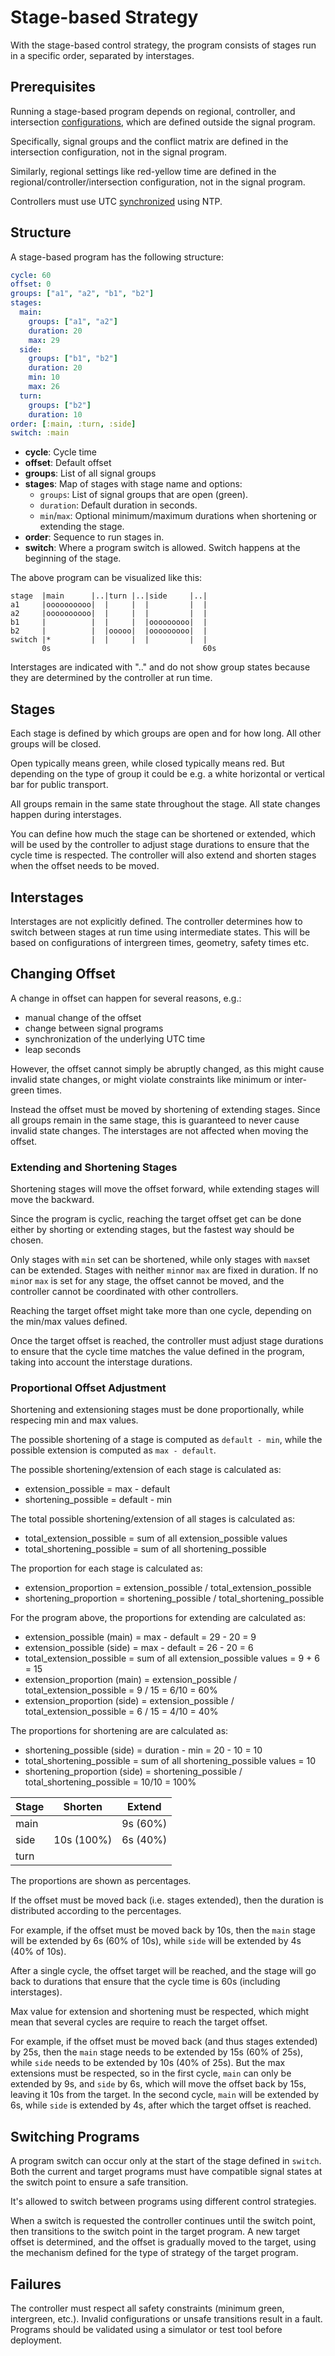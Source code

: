 # Stage-based Strategy
With the stage-based control strategy, the program consists of stages run in a specific order, separated by interstages.

## Prerequisites
Running a stage-based program depends on regional, controller, and intersection [configurations](configurations.md), which are defined outside the signal program.

Specifically, signal groups and the conflict matrix are defined in the intersection configuration, not in the signal program.

Similarly, regional settings like red-yellow time are defined in the regional/controller/intersection configuration, not in the signal program.

Controllers must use UTC [synchronized](synchronization.md) using NTP.

## Structure
A stage-based program has the following structure:

```yaml
cycle: 60
offset: 0
groups: ["a1", "a2", "b1", "b2"]
stages:
  main: 
    groups: ["a1", "a2"]
    duration: 20
    max: 29
  side:
    groups: ["b1", "b2"]
    duration: 20
    min: 10
    max: 26
  turn:
    groups: ["b2"]
    duration: 10
order: [:main, :turn, :side]
switch: :main
```

- **cycle**: Cycle time
- **offset**: Default offset
- **groups**: List of all signal groups
- **stages**: Map of stages with stage name and options:
  - `groups`: List of signal groups that are open (green).
  - `duration`: Default duration in seconds.
  - `min`/`max`: Optional minimum/maximum durations when shortening or extending the stage.
- **order**: Sequence to run stages in.
- **switch**: Where a program switch is allowed. Switch happens at the beginning of the stage.

The above program can be visualized like this:

```
stage  |main      |..|turn |..|side     |..|
a1     |oooooooooo|  |     |  |         |  |
a2     |oooooooooo|  |     |  |         |  |
b1     |          |  |     |  |ooooooooo|  |
b2     |          |  |ooooo|  |ooooooooo|  |
switch |*         |  |     |  |         |  |
       0s                                  60s
```

Interstages are indicated with ".." and do not show group states because they are determined by the controller at run time.

## Stages
Each stage is defined by which groups are open and for how long. All other groups will be closed.

Open typically means green, while closed typically means red. But depending on the type of group it could be e.g. a white horizontal or vertical bar for public transport.

All groups remain in the same state throughout the stage. All state changes happen during interstages.

You can define how much the stage can be shortened or extended, which will be used by the controller to adjust stage durations to ensure that the cycle time is respected.
The controller will also extend and shorten stages when the offset needs to be moved.

## Interstages
Interstages are not explicitly defined. The controller determines how to switch between stages at run time using intermediate states.
This will be based on configurations of intergreen times, geometry, safety times etc.

## Changing Offset
A change in offset can happen for several reasons, e.g.:

- manual change of the offset
- change between signal programs
- synchronization of the underlying UTC time
- leap seconds

However, the offset cannot simply be abruptly changed, as this might cause invalid state changes, or might violate constraints like minimum or inter-green times.

Instead the offset must be moved by shortening of extending stages. Since all groups remain in the same stage, this is guaranteed to never cause invalid state changes. The interstages are not affected when moving the offset.

### Extending and Shortening Stages
Shortening stages will move the offset forward, while extending stages will move the backward.

Since the program is cyclic, reaching the target offset get can be done either by shorting or extending stages, but the fastest way should be chosen.

Only stages with `min` set can be shortened, while only stages with `max`set can be extended. Stages with neither `min`nor `max` are fixed in duration. If no `min`or `max` is set for any stage, the offset cannot be moved, and the controller cannot be coordinated with other controllers.

Reaching the target offset might take more than one cycle, depending on the min/max values defined.

Once the target offset is reached, the controller must adjust stage durations to ensure that the cycle time matches the value defined in the program, taking into account the interstage durations.

### Proportional Offset Adjustment
Shortening and extensioning stages must be done proportionally, while respecing min and max values.


The possible shortening of a stage is computed as `default - min`, while the possible extension is computed as `max - default`.

The possible shortening/extension of each stage is calculated as:
- extension_possible = max - default
- shortening_possible = default - min

The total possible shortening/extension of all stages is calculated as:
- total_extension_possible = sum of all extension_possible values
- total_shortening_possible = sum of all shortening_possible

The proportion for each stage is calculated as:
- extension_proportion = extension_possible / total_extension_possible
- shortening_proportion = shortening_possible / total_shortening_possible


For the program above, the proportions for extending are calculated as:

- extension_possible (main) = max - default = 29 - 20 = 9
- extension_possible (side) = max - default = 26 - 20 = 6
- total_extension_possible = sum of all extension_possible values = 9 + 6 = 15
- extension_proportion (main) = extension_possible / total_extension_possible = 9 / 15 = 6/10 = 60%
- extension_proportion (side) = extension_possible / total_extension_possible = 6 / 15 = 4/10 = 40%

The proportions for shortening are are calculated as:

- shortening_possible (side) = duration - min = 20 - 10 = 10
- total_shortening_possible = sum of all shortening_possible values = 10
- shortening_proportion (side) = shortening_possible / total_shortening_possible =  10/10 = 100%


|Stage|Shorten|Extend|
|--|--|--|
|main||9s (60%)|
|side|10s (100%)|6s (40%)|
|turn|||

The proportions are shown as percentages.


If the offset must be moved back (i.e. stages extended), then the duration is distributed according to the percentages.

For example, if the offset must be moved back by 10s, then the `main` stage will be extended by 6s (60% of 10s), while `side` will be extended by 4s (40% of 10s).

After a single cycle, the offset target will be reached, and the stage will go back to durations that ensure that the cycle time is 60s (including interstages).

Max value for extension and shortening must be respected, which might mean that several cycles are require to reach the target offset.

For example, if the offset must be moved back (and thus stages extended) by 25s, then the `main` stage needs to be extended by 15s (60% of 25s), while `side` needs to be extended by 10s (40% of 25s). But the max extensions must be respected, so in the first cycle, `main` can only be extended by 9s, and `side` by 6s, which will move the offset back by 15s, leaving it 10s from the target. In the second cycle, `main` will be extended by 6s, while `side` is extended by 4s, after which the target offset is reached.

## Switching Programs
A program switch can occur only at the start of the stage defined in `switch`. Both the current and target programs must have compatible signal states at the switch point to ensure a safe transition.

It's allowed to switch between programs using different control strategies.

When a switch is requested the controller continues until the switch point, then transitions to the switch point in the target program.
A new target offset is determined, and the offset is gradually moved to the target, using the mechanism defined for the type of strategy of the target program.

## Failures
The controller must respect all safety constraints (minimum green, intergreen, etc.). Invalid configurations or unsafe transitions result in a fault.
Programs should be validated using a simulator or test tool before deployment.

